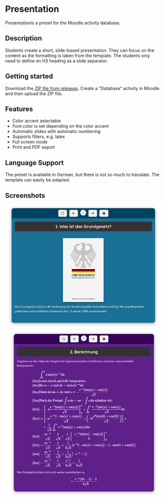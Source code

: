 # Presentation

Presentationis a preset for the Moodle activity database.

## Description

Students create a short, slide-based presentation. They can focus on the content as the formatting is taken from the template. The students only need to define an H3 heading as a slide separator.

## Getting started

Download the [ZIP file from releases](https://github.com/fdagner/presentation_moodle-database-preset/releases). Create a "Database" activity in Moodle and then upload the ZIP file.

## Features
- Color accent selectable
- Font color is set depending on the color accent
- Automatic slides with automatic numbering
- Supports filters, e.g. latex
- Full screen mode
- Print and PDF export

## Language Support

The preset is available in German, but there is not so much to translate. The template can easily be adapted.

## Screenshots

![Einzelanseinzelansicht1icht](images/einzelansicht1.png)

![Einzelansicht2](images/einzelansicht2.png)